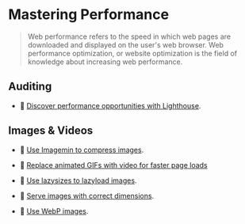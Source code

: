 # Mastering Performance

> Web performance refers to the speed in which web pages are downloaded and displayed on the user's web browser. Web performance optimization, or website optimization is the field of knowledge about increasing web performance.

## Auditing

- 📖 [Discover performance opportunities with Lighthouse](https://web.dev/fast/discover-performance-opportunities-with-lighthouse).

## Images & Videos

- 📖 [Use Imagemin to compress images](https://web.dev/fast/use-imagemin-to-compress-images).

- 📖 [Replace animated GIFs with video for faster page loads](https://web.dev/fast/replace-gifs-with-videos)

- 📖 [Use lazysizes to lazyload images](https://web.dev/fast/use-lazysizes-to-lazyload-images).

- 📖 [Serve images with correct dimensions](https://web.dev/fast/serve-images-with-correct-dimensions).

- 📖 [Use WebP images](https://web.dev/fast/serve-images-webp).
